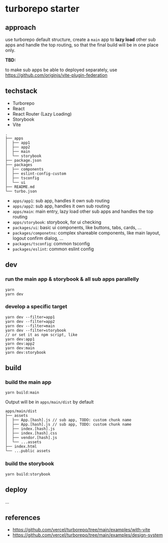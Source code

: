 # turborepo starter

## approach

use turborepo default structure, create a `main` app to **lazy load** other sub apps and handle the top routing, so that the final build will be in one place only.

**TBD:**

to make sub apps be able to deployed separately, use https://github.com/originjs/vite-plugin-federation


## techstack

- Turborepo
- React
- React Router (Lazy Loading)
- Storybook
- Vite

```
.
├── apps
│  ├── app1
│  ├── app2
│  ├── main
│  └── storybook
├── package.json
├── packages
│  ├── components
│  ├── eslint-config-custom
│  ├── tsconfig
│  └── ui
├── README.md
└── turbo.json
```

- `apps/app1`: sub app, handles it own sub routing
- `apps/app2`: sub app, handles it own sub routing
- `apps/main`: main entry, lazy load other sub apps and handles the top routing
- `apps/storybook`: storybook, for ui checking
- `packages/ui`: basic ui components, like buttons, tabs, cards, ...
- `packages/componetns`: complex shareable components, like main layout, logout confirm dialog, ...
- `packages/tsconfig`: common tsconfig
- `packages/eslint`: common eslint config


## dev

### run the main app & storybook & all sub apps parallelly

```
yarn
yarn dev
```

### develop a specific target

```
yarn dev --filter=app1
yarn dev --filter=app2
yarn dev --filter=main
yarn dev --filter=storybook
// or set it as npm script, like
yarn dev:app1
yarn dev:app2
yarn dev:main
yarn dev:storybook
```

## build

### build the main app

```
yarn build:main
```

Output will be in `apps/main/dist` by default

```
apps/main/dist
├── assets
│  ├── App.[hash].js // sub app, TODO: custom chunk name
│  ├── App.[hash].js // sub app, TODO: custom chunk name
│  ├── index.[hash].js
│  ├── index.[hash].css
│  ├── vendor.[hash].js
│  └── ...assets
├── index.html
└── ...public assets
```

### build the storybook

```
yarn build:storybook
```

## deploy

...


## references

- https://github.com/vercel/turborepo/tree/main/examples/with-vite
- https://github.com/vercel/turborepo/tree/main/examples/design-system
